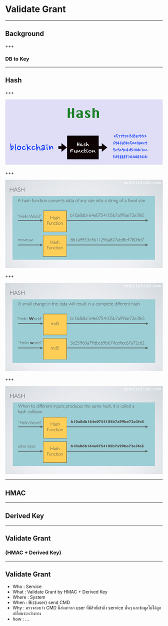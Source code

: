 # Validate **Grant**

---

## Background

+++

### DB to Key

---

## Hash

+++

![](assets/img/HashConcept.PNG)

+++

![](assets/img/Hash1.PNG)

+++

![](assets/img/Hash2.PNG)

+++

![](assets/img/Hash3.PNG)

---

## HMAC

---

## Derived Key

---

## Validate Grant
### (HMAC + Derived Key)

---

## Validate Grant

- Who   : Service
- What  : Validate Grant by HMAC + Derived Key
- Where : System
- When  : Biz(user) send CMD
- Why   : ตรวจสอบว่า CMD นี้ส่งมาจาก user ที่มีสิทธิ์เข้าถึง service นั้นๆ และข้อมูลไม่ได้ถูกเปลี่ยนระหว่างทาง
- how   : ...